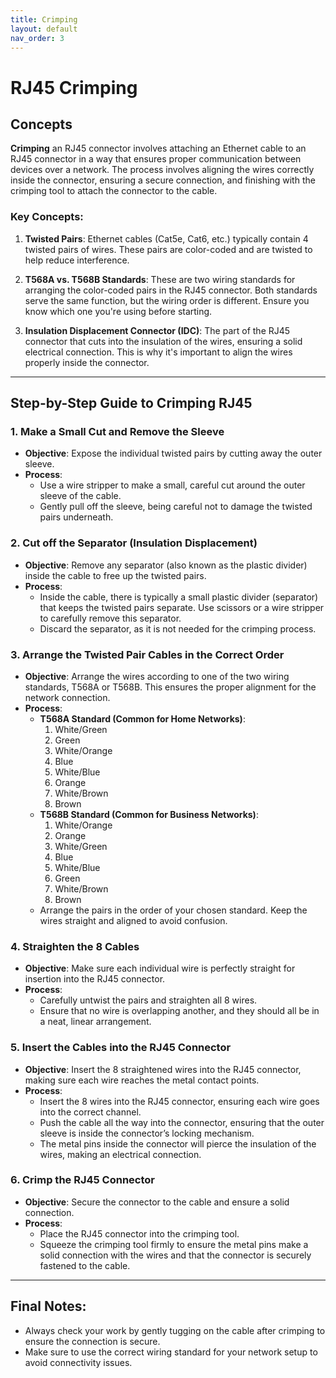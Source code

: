 ```yaml
---
title: Crimping
layout: default
nav_order: 3
---
```

# RJ45 Crimping

## Concepts

**Crimping** an RJ45 connector involves attaching an Ethernet cable to an RJ45 connector in a way that ensures proper communication between devices over a network. The process involves aligning the wires correctly inside the connector, ensuring a secure connection, and finishing with the crimping tool to attach the connector to the cable.

### Key Concepts:
1. **Twisted Pairs**: Ethernet cables (Cat5e, Cat6, etc.) typically contain 4 twisted pairs of wires. These pairs are color-coded and are twisted to help reduce interference.
   
2. **T568A vs. T568B Standards**: These are two wiring standards for arranging the color-coded pairs in the RJ45 connector. Both standards serve the same function, but the wiring order is different. Ensure you know which one you're using before starting.

3. **Insulation Displacement Connector (IDC)**: The part of the RJ45 connector that cuts into the insulation of the wires, ensuring a solid electrical connection. This is why it's important to align the wires properly inside the connector.

---

## Step-by-Step Guide to Crimping RJ45

### 1. Make a Small Cut and Remove the Sleeve
- **Objective**: Expose the individual twisted pairs by cutting away the outer sleeve.
- **Process**:
  - Use a wire stripper to make a small, careful cut around the outer sleeve of the cable.
  - Gently pull off the sleeve, being careful not to damage the twisted pairs underneath.

### 2. Cut off the Separator (Insulation Displacement)
- **Objective**: Remove any separator (also known as the plastic divider) inside the cable to free up the twisted pairs.
- **Process**:
  - Inside the cable, there is typically a small plastic divider (separator) that keeps the twisted pairs separate. Use scissors or a wire stripper to carefully remove this separator.
  - Discard the separator, as it is not needed for the crimping process.

### 3. Arrange the Twisted Pair Cables in the Correct Order
- **Objective**: Arrange the wires according to one of the two wiring standards, T568A or T568B. This ensures the proper alignment for the network connection.
- **Process**:
  - **T568A Standard (Common for Home Networks)**:
    1. White/Green
    2. Green
    3. White/Orange
    4. Blue
    5. White/Blue
    6. Orange
    7. White/Brown
    8. Brown
  - **T568B Standard (Common for Business Networks)**:
    1. White/Orange
    2. Orange
    3. White/Green
    4. Blue
    5. White/Blue
    6. Green
    7. White/Brown
    8. Brown
  - Arrange the pairs in the order of your chosen standard. Keep the wires straight and aligned to avoid confusion.

### 4. Straighten the 8 Cables
- **Objective**: Make sure each individual wire is perfectly straight for insertion into the RJ45 connector.
- **Process**:
  - Carefully untwist the pairs and straighten all 8 wires.
  - Ensure that no wire is overlapping another, and they should all be in a neat, linear arrangement.

### 5. Insert the Cables into the RJ45 Connector
- **Objective**: Insert the 8 straightened wires into the RJ45 connector, making sure each wire reaches the metal contact points.
- **Process**:
  - Insert the 8 wires into the RJ45 connector, ensuring each wire goes into the correct channel.
  - Push the cable all the way into the connector, ensuring that the outer sleeve is inside the connector’s locking mechanism.
  - The metal pins inside the connector will pierce the insulation of the wires, making an electrical connection.

### 6. Crimp the RJ45 Connector
- **Objective**: Secure the connector to the cable and ensure a solid connection.
- **Process**:
  - Place the RJ45 connector into the crimping tool.
  - Squeeze the crimping tool firmly to ensure the metal pins make a solid connection with the wires and that the connector is securely fastened to the cable.

---

## Final Notes:
- Always check your work by gently tugging on the cable after crimping to ensure the connection is secure.
- Make sure to use the correct wiring standard for your network setup to avoid connectivity issues.


